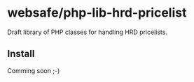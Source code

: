 websafe/php-lib-hrd-pricelist
================================================================================

Draft library of PHP classes for handling HRD pricelists.



Install
--------------------------------------------------------------------------------

Comming soon ;-)
